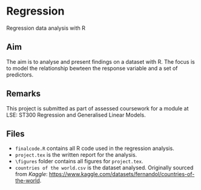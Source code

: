 # Regression
Regression data analysis with R

## Aim
The aim is to analyse and present findings on a dataset with R. The focus is to model the relationship bewteen the response variable and a set of predictors.

## Remarks
This project is submitted as part of assessed coursework for a module at LSE: ST300 Regression and Generalised Linear Models.

## Files
- `finalcode.R` contains all R code used in the regression analysis.
- `project.tex` is the written report for the analysis.
- `\figures` folder contains all figures for `project.tex`.
- `countries of the world.csv` is the dataset analysed. Originally sourced from *Kaggle*: https://www.kaggle.com/datasets/fernandol/countries-of-the-world.
